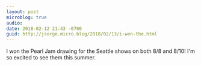 ```yaml
---
layout: post
microblog: true
audio: 
date: 2018-02-12 21:43 -0700
guid: http://jsorge.micro.blog/2018/02/13/i-won-the.html
---
```

I won the Pearl Jam drawing for the Seattle shows on both 8/8 and 8/10! I'm so excited to see them this summer.
